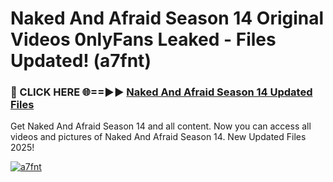 # Naked And Afraid Season 14 Original Videos 0nlyFans Leaked - Files Updated! (a7fnt)

<h3>🔴 CLICK HERE 🌐==►► <a href="https://tinyurl.com/up5wt9bj" rel="nofollow">Naked And Afraid Season 14 Updated Files</a></h3>

Get Naked And Afraid Season 14 and all content. Now you can access all videos and pictures of Naked And Afraid Season 14. New Updated Files 2025!

[![a7fnt](https://i.imgur.com/ABiUzMV.gif)](https://tinyurl.com/up5wt9bj)
